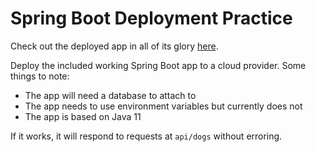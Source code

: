 # Spring Boot Deployment Practice

Check out the deployed app in all of its glory [here](https://spring-boot-test-deployment.herokuapp.com/api/dogs).

Deploy the included working Spring Boot app to a cloud provider. Some things to note:

- The app will need a database to attach to
- The app needs to use environment variables but currently does not
- The app is based on Java 11

If it works, it will respond to requests at `api/dogs` without erroring.
